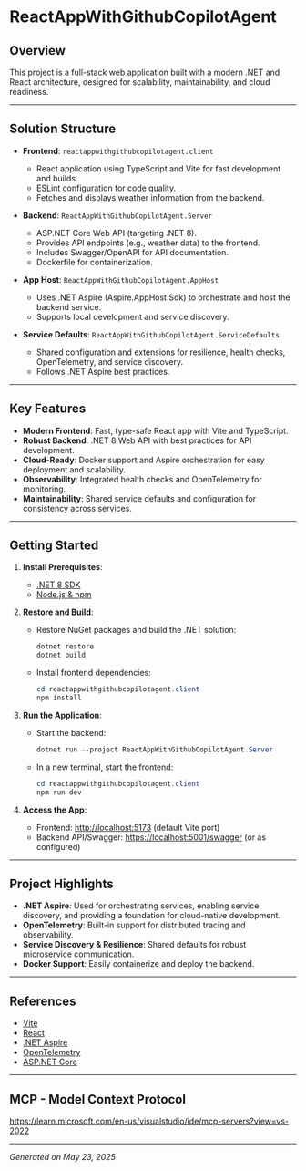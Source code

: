# ReactAppWithGithubCopilotAgent

## Overview

This project is a full-stack web application built with a modern .NET and React architecture, designed for scalability, maintainability, and cloud readiness.

---

## Solution Structure

- **Frontend**: `reactappwithgithubcopilotagent.client`
  - React application using TypeScript and Vite for fast development and builds.
  - ESLint configuration for code quality.
  - Fetches and displays weather information from the backend.

- **Backend**: `ReactAppWithGithubCopilotAgent.Server`
  - ASP.NET Core Web API (targeting .NET 8).
  - Provides API endpoints (e.g., weather data) to the frontend.
  - Includes Swagger/OpenAPI for API documentation.
  - Dockerfile for containerization.

- **App Host**: `ReactAppWithGithubCopilotAgent.AppHost`
  - Uses .NET Aspire (Aspire.AppHost.Sdk) to orchestrate and host the backend service.
  - Supports local development and service discovery.

- **Service Defaults**: `ReactAppWithGithubCopilotAgent.ServiceDefaults`
  - Shared configuration and extensions for resilience, health checks, OpenTelemetry, and service discovery.
  - Follows .NET Aspire best practices.

---

## Key Features

- **Modern Frontend**: Fast, type-safe React app with Vite and TypeScript.
- **Robust Backend**: .NET 8 Web API with best practices for API development.
- **Cloud-Ready**: Docker support and Aspire orchestration for easy deployment and scalability.
- **Observability**: Integrated health checks and OpenTelemetry for monitoring.
- **Maintainability**: Shared service defaults and configuration for consistency across services.

---

## Getting Started

1. **Install Prerequisites**:
   - [.NET 8 SDK](https://dotnet.microsoft.com/download)
   - [Node.js & npm](https://nodejs.org/)

2. **Restore and Build**:
   - Restore NuGet packages and build the .NET solution:
     ```powershell
     dotnet restore
     dotnet build
     ```
   - Install frontend dependencies:
     ```powershell
     cd reactappwithgithubcopilotagent.client
     npm install
     ```

3. **Run the Application**:
   - Start the backend:
     ```powershell
     dotnet run --project ReactAppWithGithubCopilotAgent.Server
     ```
   - In a new terminal, start the frontend:
     ```powershell
     cd reactappwithgithubcopilotagent.client
     npm run dev
     ```

4. **Access the App**:
   - Frontend: [http://localhost:5173](http://localhost:5173) (default Vite port)
   - Backend API/Swagger: [https://localhost:5001/swagger](https://localhost:5001/swagger) (or as configured)

---

## Project Highlights

- **.NET Aspire**: Used for orchestrating services, enabling service discovery, and providing a foundation for cloud-native development.
- **OpenTelemetry**: Built-in support for distributed tracing and observability.
- **Service Discovery & Resilience**: Shared defaults for robust microservice communication.
- **Docker Support**: Easily containerize and deploy the backend.

---

## References
- [Vite](https://vitejs.dev/)
- [React](https://react.dev/)
- [.NET Aspire](https://learn.microsoft.com/dotnet/aspire/)
- [OpenTelemetry](https://opentelemetry.io/)
- [ASP.NET Core](https://learn.microsoft.com/aspnet/core/)

---

## MCP - Model Context Protocol
https://learn.microsoft.com/en-us/visualstudio/ide/mcp-servers?view=vs-2022

---

*Generated on May 23, 2025*
